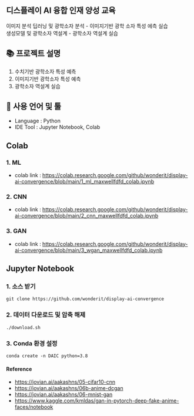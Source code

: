 ## 디스플레이 AI 융합 인재 양성 교육
이미지 분석 딥러닝 및 광학소자 분석 - 이미지기반 광학 소자 특성 에측 실습 <br>
생성모델 및 광학소자 역설계 - 광학소자 역설계 실습

## 📚 프로젝트 설명

1. 수치기반 광학소자 특성 예측 <br>
2. 이미지기반 광학소자 특성 예측 <br>
3. 광학소자 역설계 실습 <br>

## 📝 사용 언어 및 툴 

- Language : Python
- IDE Tool : Jupyter Notebook, Colab

## Colab

### 1. ML
- colab link : https://colab.research.google.com/github/wonderit/display-ai-convergence/blob/main/1_ml_maxwellfdfd_colab.ipynb


### 2. CNN
- colab link : https://colab.research.google.com/github/wonderit/display-ai-convergence/blob/main/2_cnn_maxwellfdfd_colab.ipynb

### 3. GAN
- colab link : https://colab.research.google.com/github/wonderit/display-ai-convergence/blob/main/3_wgan_maxwellfdfd_colab.ipynb



## Jupyter Notebook 

### 1. 소스 받기
```
git clone https://github.com/wonderit/display-ai-convergence
```

### 2. 데이터 다운로드 및 압축 해제
```
./download.sh
```

### 3. Conda 환경 설정
```
conda create -n DAIC python=3.8
```

#### Reference
- https://jovian.ai/aakashns/05-cifar10-cnn
- https://jovian.ai/aakashns/06b-anime-dcgan 
- https://jovian.ai/aakashns/06-mnist-gan
- https://www.kaggle.com/kmldas/gan-in-pytorch-deep-fake-anime-faces/notebook